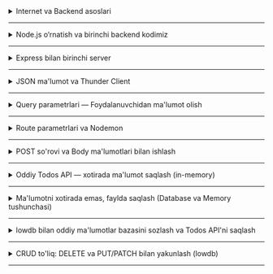 <details>
    <summary>Internet va Backend asoslari</summary>
## 🗓️ 1-hafta — 1-dars

### 🏷️ Mavzu: **Internet va Backend asoslari**

---

### Internet qanday ishlaydi?

Internet — bu butun dunyodagi kompyuterlar bir-biri bilan bog‘lanib, ma’lumot almashadigan ulkan tarmoqdir. Siz brauzerga biror sayt manzilini kiritganda (masalan, `www.youtube.com`), sizning kompyuteringiz boshqa bir kompyuterga — **serverga** murojaat qiladi. Server degani — ma’lumot saqlanadigan va uni boshqalarga jo‘natadigan kuchli kompyuter.

Masalan:

* Siz YouTube’ga kirdingiz → brauzer YouTube serveriga “menga sahifani yubor” deb so‘rov jo‘natadi.
* Server sahifa kodi, rasm va videolarni yuboradi.
* Sizning brauzeringiz shu ma’lumotni chiroyli qilib ekranda ko‘rsatadi.

---

### Frontend va Backend

**Frontend** — foydalanuvchi ko‘radigan qism. HTML, CSS, JavaScript yordamida ishlanadi.
**Backend** — foydalanuvchi ko‘rmaydigan qism. U ma’lumotni saqlaydi, hisob-kitob qiladi va frontendga yuboradi.

Misol:

* Onlayn do‘konda mahsulotlarni ko‘rasiz (frontend).
* Ammo u mahsulotlar qayerdan keladi? Serverdagi ma’lumotlar bazasidan (backend).
* Siz buyurtma berasiz → server uni yozib qo‘yadi → keyin do‘kon xodimlari ko‘radi.

---

### So‘rov (Request) va Javob (Response)

Har safar siz biror saytga kirganingizda brauzer **so‘rov** yuboradi, server esa **javob** qaytaradi.

* **So‘rov (Request):** Brauzerning “Menga shu narsani ber” degan xabari.
* **Javob (Response):** Serverning “Mana senga so‘raganing” deb yuborgan ma’lumoti.

Masalan: siz brauzerga `https://catfact.ninja/fact` yozasiz. Server quyidagicha javob yuboradi:

```json
{
  "fact": "Mushuklar kuniga 12-16 soat uxlashadi.",
  "length": 41
}
```

Bu javob **JSON** formatida.

---

### HTTP tushunchasi

HTTP — bu brauzer va server o‘rtasida ma’lumot almashish uchun ishlatiladigan asosiy qoidalar to‘plami.

HTTP’da bir nechta turdagi so‘rovlar bor:

* **GET** — ma’lumot olish. (masalan, mahsulot ro‘yxati so‘rash)
* **POST** — yangi ma’lumot yuborish. (masalan, yangi buyurtma yuborish)
* **PUT/PATCH** — ma’lumotni yangilash. (masalan, profilingizdagi telefon raqamini o‘zgartirish)
* **DELETE** — ma’lumotni o‘chirish. (masalan, eski postni o‘chirish)

---

### JSON nima va nega kerak?

JSON — bu ma’lumotlarni internet orqali tartibli yuborish usuli. Deyarli barcha backend va frontend dasturlar bir-biri bilan JSON orqali gaplashadi.

**Oddiy misol:**

```json
{
  "ism": "Dilshod",
  "yosh": 14,
  "hobby": "futbol"
}
```

* `{}` obyekt — ichida ma’lumot bor.
* `"ism": "Dilshod"` — “ism” degan kalit va uning qiymati “Dilshod”.
* `:` belgisi kalit va qiymatni ajratadi.
* `,` belgisi bir nechta ma’lumotlarni ajratib turadi.

**Ro‘yxat (array) misoli:**

```json
[
  { "ism": "Ali", "yosh": 13 },
  { "ism": "Vali", "yosh": 12 }
]
```

`[]` — bu ro‘yxat. Ichida obyektlar bor.

---

### JSON real hayotdan misollar

1. O‘yinlardagi foydalanuvchi ma’lumoti:

```json
{
  "nickname": "ProGamer",
  "level": 5,
  "score": 3200
}
```

2. Onlayn do‘kondagi mahsulot:

```json
{
  "nomi": "Telefon",
  "brend": "Samsung",
  "narx": 2500000,
  "omborda": true
}
```

3. Maktabdagi o‘quvchilar ro‘yxati:

```json
[
  { "ism": "Aziza", "sinfi": "7A" },
  { "ism": "Sardor", "sinfi": "7A" },
  { "ism": "Lola", "sinfi": "7B" }
]
```

---

### Developer Tools yordamida ko‘rish

Har bir brauzerda **Developer Tools** (F12) degan qulaylik bor.

1. Istalgan saytga kiring.
2. F12 tugmasini bosing yoki o‘ng tugma → “Inspect”.
3. “Network” bo‘limiga kiring.
4. Sahifani yangilang (Reload).
5. Ko‘p fayllar chiqadi: HTML, CSS, JS, rasmlar, JSON ma’lumotlar.

Masalan, YouTube’da video sahifasini ochsangiz ko‘plab `GET` so‘rovlari va `200` javob kodlarini ko‘rasiz.

* **200** — hammasi joyida.
* **404** — topilmadi.
* **500** — serverda xato bor.

---

### Oddiy mashq

1. Kompyuteringizda yangi `men.json` fayli yarating.
2. Quyidagicha yozing:

```json
{
  "ism": "Sizning ismingiz",
  "yosh": 13,
  "qiziqishlar": ["Kompyuter o‘yinlari", "Futbol", "Rasm chizish"]
}
```

3. Faylni VS Code yoki brauzerda ochib ko‘ring. JSON ma’lumot qanday yozilganiga e’tibor bering.

4. Brauzerga mana bu manzilni yozing:
   `https://jsonplaceholder.typicode.com/users`
   — ko‘p ma’lumotlar chiqadi, bu haqiqiy backenddan kelgan JSON.

---

### Asosiy tushunchalar

* **Backend** — yashirin qism, ma’lumotni boshqaradi.
* **Frontend** — foydalanuvchi ko‘radigan qism.
* **Server** — backend ishlaydigan kompyuter.
* **HTTP** — brauzer va serverning aloqa tili.
* **JSON** — ma’lumotni internet orqali yuborish va olish uchun eng ko‘p ishlatiladigan format.

---

</details>

<hr>

<details>
    <summary>Node.js o‘rnatish va birinchi backend kodimiz</summary>
## 🗓️ 1-hafta — 2-dars

### 🏷️ Mavzu: **Node.js o‘rnatish va birinchi backend kodimiz**

---

### Node.js nima?

Node.js — bu **JavaScript dasturini brauzerdan tashqarida ham ishlatish imkonini beradigan platforma**.
Biz odatda JavaScript’ni faqat saytning ko‘rinadigan qismida ishlatamiz (frontend). Ammo Node.js tufayli server tarafda ham JS yozish mumkin.
Ya’ni, **bir xil til — ikkala tomonda** (frontend va backend). Shu sababli o‘rganish oson.

**Oddiy taqqoslash:**

|              | Frontend               | Backend                                      |
| ------------ | ---------------------- | -------------------------------------------- |
| Til          | JavaScript (brauzerda) | JavaScript (Node.js bilan)                   |
| Ko‘rinadimi? | Ha                     | Yo‘q                                         |
| Vazifasi     | Dizayn, interaktivlik  | Ma’lumotni saqlash, hisoblash, qayta ishlash |

---

### Node.js o‘rnatish

1. [https://nodejs.org](https://nodejs.org) saytidan **LTS (Recommended)** versiyasini yuklab oling.
2. O‘rnatish vaqtida barcha sozlamalarni standart qoldiring (Next, Next, Install).
3. O‘rnatish tugagach, **Terminal** yoki **CMD** ochib, quyidagilarni yozing:

```bash
node -v
```

Node versiyasini ko‘rsatadi (masalan `v20.11.0`).

```bash
npm -v
```

npm versiyasini ko‘rsatadi (masalan `10.2.4`).

✅ Bu Node.js va npm (Node Package Manager — Node uchun paketlar o‘rnatadigan dastur) ishlayotganini bildiradi.

---

### Node.js bilan birinchi dastur

1. Kompyuteringizda yangi papka yarating: `backend-lessons`
2. VS Code orqali shu papkani oching.
3. Yangi fayl yarating: `app.js`
4. Quyidagi kodni yozing:

```javascript
console.log("Salom, Node.js!");
```

5. Terminalda shu faylni ishga tushiring:

```bash
node app.js
```

Ekranda `Salom, Node.js!` yozuvi chiqadi.

➡️ Bu — bizning birinchi server tomondagi JavaScript ishga tushganini bildiradi.

---

### Node.js bilan oddiy hisoblash

```javascript
const a = 5;
const b = 7;
console.log("Yig‘indi:", a + b);
console.log("Ko‘paytma:", a * b);
```

`node app.js` bilan ishga tushiring. Natija terminalda chiqadi.
Bu bilan biz Node’ning oddiy JavaScript kodini qanday ishlatayotganini ko‘ramiz.

---

### Oddiy mini loyiha: shaxsiy ma’lumot

`info.js` degan fayl yarating va quyidagicha yozing:

```javascript
const ism = "Dilshod";
const yosh = 14;
const qiziqishlar = ["Futbol", "Kitob o‘qish", "Dasturlash"];

console.log("Mening ismim:", ism);
console.log("Yoshim:", yosh);
console.log("Qiziqishlarim:", qiziqishlar.join(", "));
```

Terminalda ishga tushiring:

```bash
node info.js
```

Natija:

```
Mening ismim: Dilshod
Yoshim: 14
Qiziqishlarim: Futbol, Kitob o‘qish, Dasturlash
```

---

### npm va `package.json`

npm — Node.js uchun kerakli dasturlarni (kutubxonalarni) o'rnatish imkonini beradi.
Masalan, loglarni chiroyli rangda chiqarish uchun `chalk` paketini o'rnatamiz.

1. Terminalda papka ichida quyidagini yozing:

```bash
npm init -y
```

Bu `package.json` degan fayl yaratadi — u loyiha haqida ma'lumot saqlaydi.

**Muhim:** ES Module syntaxidan foydalanish uchun `package.json` da quyidagi sozlash kerak:

```json
{
  "name": "backend-lessons",
  "version": "1.0.0",
  "type": "module",
  "description": "Backend asoslari kursi",
  "main": "server.js",
  "scripts": {
    "start": "node server.js",
    "dev": "nodemon server.js",
    "test": "echo \"Error: no test specified\" && exit 1"
  },
  "keywords": ["backend", "node", "express"],
  "author": "Sizning ismingiz",
  "license": "MIT"
}
```

Asosiy moslashuvlar:
* `"type": "module"` — ES Module syntaxini ishlatish uchun majburiy
* `scripts` — tez-tez ishlatiladigan buyruqlar (`npm start`, `npm run dev`)

2. `chalk` kutubxonasini o‘rnatamiz:

```bash
npm install chalk
```

3. `app.js` faylida quyidagilarni yozamiz:

```javascript
import chalk from 'chalk';

console.log(chalk.blue('Salom, Node.js!'));
console.log(chalk.green('Backend boshlayapmiz 🚀'));
```

4. Ishga tushiring:

```bash
node app.js
```

Endi yozuvlar rangli chiqadi.

---

### Foydali buyruqlar

* `node fayl_nomi.js` — faylni ishga tushirish.
* `npm init -y` — yangi Node loyihasini yaratish.
* `npm install kutubxona_nomi` — qo‘shimcha kutubxonalar o‘rnatish.

---

### Xulosa

* Node.js — backend yozish uchun juda qulay, chunki JavaScript tilidan foydalanamiz.
* Node.js o‘rnatib, terminal orqali dasturlarni ishga tushirishni o‘rgandik.
* npm yordamida boshqa kutubxonalarni qo‘shish mumkin.

</details>

<hr>

<details>
    <summary>Express bilan birinchi server</summary>

## 🗓️ 1-hafta — 3-dars

### 🏷️ Mavzu: **Express bilan birinchi server**

---

### 🎯 Bu darsda nima o'rganamiz?

* Express nima va nega kerak
* Birinchi serverni qanday yaratish
* Oddiy yo'llar (routes) yaratish
* Brauzerda natijalarni ko'rish

---

### Express nima va nega kerak?

Node.js bilan ham server yozish mumkin, lekin har safar ko'p kod yozish kerak bo'ladi va chalkash bo'lib ketadi.
**Express** — bu Node.js uchun yozilgan maxsus kutubxona (tayyor kodlar to'plami).
Biz undan foydalansak:

* Serverni juda tez ishga tushira olamiz.
* Turli manzillar (yo'llar) yaratib, turli ma'lumot yubora olamiz.
* Katta kodlar o'rniga bir necha qator bilan ishni boshlaymiz.

**Oddiy hayotiy misol:**
Express — bu "tayyor oshxona". O'zingiz ham oshxona qurishingiz mumkin, lekin Express borida hammasi tayyor: gaz plitasi, idish-tovoq, pichoq. Siz faqat taom tayyorlaysiz.

---

### Express o'rnatish

1. Papka ochamiz: `backend-lessons`
2. Terminalda shu papkaga kiring.
3. Node loyihasini boshlang:

```bash
npm init -y
```

4. Expressni o'rnating:

```bash
npm install express
```

✅ Endi Express loyihangizga qo'shildi.

---

### Birinchi Express server

`server.js` faylini yarating va yozing:

```javascript
import express from 'express';    // Express kutubxonasini chaqiryapmiz

const app = express();            // Server dasturini yaratdik
const PORT = 3000;                // Server ishlaydigan port

// Asosiy manzil — bu / (ildiz)
app.get('/', function(req, res) {
  res.send('Salom! Bu mening birinchi backend serverim 🚀');
});

// Serverni ishga tushiramiz
app.listen(PORT, function() {
  console.log(`Server ishga tushdi: http://localhost:${PORT}`);
});
```

Keyin terminalda ishga tushiring:

```bash
node server.js
```

Brauzerga `http://localhost:3000` kirib ko'ring.
Sizning yozgan matningiz ekranga chiqadi.

✅ **Tabriklaymiz!** Siz birinchi backend serveringizni ishga tushirdingiz!

---

### Kod qanday ishlaydi?

Keling, har bir qatorni tushunib olaylik:

1. `import express from 'express'` — Express kutubxonasini chaqiramiz
2. `const app = express()` — Serverimizni yaratamiz
3. `const PORT = 3000` — Server qaysi "eshik"da tinglashini belgilaymiz
4. `app.get('/', ...)` — Asosiy manzilga kelgan so'rovga javob beramiz
5. `res.send(...)` — Foydalanuvchiga matn yuboramiz
6. `app.listen(...)` — Serverni ishga tushiramiz

---

### **GET** tushunchasi

Biz `app.get()` ishlatdik. **GET** — bu **so'rov turi**.

* Internetda foydalanuvchi serverdan ma'lumot olish uchun **GET** so'rovi yuboradi.
* Brauzerda har safar manzil kiritganingizda aslida GET yuboriladi.

Misol:

* Siz `https://google.com` deb yozasiz → brauzer Google serveriga **GET** so'rovi yuboradi → server sahifa qaytaradi.

Express'da `app.get('/yo'l', ...)` — "kimdir shu yo'lga GET so'rovi yuborsa, nima javob beramiz?" degani.

---

### Turli yo'llar (Routes) yaratish

"Route" — bu serverdagi manzil yoki sahifa. Xuddi uyingizda turli xonalar bor kabi, serveringizda ham turli yo'llar bo'ladi.

Keling, yana 2 ta yo'l qo'shamiz:

```javascript
import express from 'express';
const app = express();
const PORT = 3000;

// 1-yo'l: Asosiy sahifa
app.get('/', function(req, res) {
  res.send('Salom! Bu asosiy sahifa 🏠');
});

// 2-yo'l: Haqida sahifa
app.get('/about', function(req, res) {
  res.send('Bu — sayt haqida ma'lumot 📖');
});

// 3-yo'l: Kontakt sahifa
app.get('/contact', function(req, res) {
  res.send('Biz bilan bog\'lanish: contact@example.com 📧');
});

app.listen(PORT, function() {
  console.log(`Server ishga tushdi: http://localhost:${PORT}`);
});
```

Endi brauzerda sinab ko'ring:
* `http://localhost:3000/` → "Salom! Bu asosiy sahifa 🏠"
* `http://localhost:3000/about` → "Bu — sayt haqida ma'lumot 📖"
* `http://localhost:3000/contact` → "Biz bilan bog'lanish: ..."

---

### 🎮 Amaliy mashqlar

**1-mashq:** `/hello` degan yo'l yarating

```javascript
app.get('/hello', function(req, res) {
  res.send('Salom, dunyo! 🌍');
});
```

**2-mashq:** `/time` degan yo'l yarating, u hozirgi vaqtni ko'rsatsin

```javascript
app.get('/time', function(req, res) {
  const hozir = new Date();
  res.send(`Hozirgi vaqt: ${hozir.toLocaleTimeString()}`);
});
```

**3-mashq:** `/hobby` degan yo'l yarating, o'zingizning sevimli mashg'ulotingizni yozing

```javascript
app.get('/hobby', function(req, res) {
  res.send('Mening sevimli mashg\'ulotim: dasturlash 💻');
});
```

---

### Kodni yangilash va sinash

Hozir server kodini o'zgartirganda, uni qayta ishga tushirish kerak:

1. Terminalda **CTRL + C** ni bosing (serverni to'xtatish)
2. Yana `node server.js` yozing (qayta ishga tushirish)
3. Brauzerda sahifani yangilang (Refresh/F5)

> Keyingi darsda biz buni avtomatik qilishni o'rganamiz!

---

### 🌟 Ajoyib loyiha: O'zingiz haqingizda mini-sayt

Keling, barcha bilimlaringizni birlashtirgan holda kichik loyiha yarataylik:

```javascript
import express from 'express';
const app = express();
const PORT = 3000;

app.get('/', function(req, res) {
  res.send('<h1>Mening Mini Saytim 🌟</h1><p>Bosh sahifaga xush kelibsiz!</p>');
});

app.get('/about', function(req, res) {
  res.send('<h1>Men haqimda 👤</h1><p>Ismim: [sizning ismingiz]</p><p>Yoshim: 14</p>');
});

app.get('/hobbies', function(req, res) {
  res.send('<h1>Qiziqishlarim 🎯</h1><ul><li>Dasturlash</li><li>Futbol</li><li>Kitob o\'qish</li></ul>');
});

app.get('/contact', function(req, res) {
  res.send('<h1>Bog\'lanish 📞</h1><p>Email: sizning@email.com</p>');
});

app.listen(PORT, function() {
  console.log(`🚀 Mini saytingiz tayyor: http://localhost:${PORT}`);
});
```

**Topshiriq:** Yuqoridagi kodga o'zingiz haqingizdagi ma'lumotlarni qo'ying va ishga tushiring!

---

### Asosiy tushunchalar

* **Express** — serverni tez va oson yaratishga yordam beradi.
* **GET** — ma'lumot so'rash uchun ishlatiladi.
* **Route (yo'l)** — serverdagi manzillar (masalan `/`, `/about`, `/contact`).
* **res.send()** — foydalanuvchiga matn yoki HTML yuboradi.
* **PORT** — server qaysi "eshik"da ishlashi kerak (odatda 3000).

---

### 🏆 Nima o'rgandik?

✅ Express'ni o'rnatdik va ishlatdik
✅ Birinchi serverimizni yaratdik
✅ Bir nechta yo'llar (routes) yaratdik
✅ Brauzerda natijalarni ko'rdik
✅ Kichik loyiha yasadik

**Keyingi darsda:** Serverdan JSON ma'lumot yuborish va Thunder Client bilan ishlashni o'rganamiz! 🎯

---

</details>

<hr>

<details>
    <summary>JSON ma'lumot va Thunder Client</summary>

## 🗓️ 2-hafta — 1-dars

### 🏷️ Mavzu: **JSON ma'lumot va Thunder Client**

---

### 🎯 Bu darsda nima o'rganamiz?

* JSON nima va nega kerak
* `res.json()` va `res.send()` farqi
* Thunder Client'ni qanday ishlatish
* API test qilish

---

### JSON nima? (Qisqa takrorlash)

Birinchi darsda biz JSON haqida bilib olgan edik. Keling, yana bir bor eslaymiz:

**JSON** — bu ma'lumotlarni internet orqali yuborishning eng qulay usuli.

```json
{
  "ism": "Ali",
  "yosh": 14,
  "hobby": "futbol"
}
```

Bu — bitta **obyekt**. Ichida 3 ta ma'lumot bor: ism, yosh va hobby.

---

### res.send() vs res.json()

Oldingi darsda biz `res.send()` ishlatgan edik. Endi yangi narsa o'rganamiz: `res.json()`

**Farq qanday?**

```javascript
// res.send() — oddiy matn yuboradi
app.get('/hello', function(req, res) {
  res.send('Salom, dunyo!');
});

// res.json() — JSON formatda ma'lumot yuboradi
app.get('/user', function(req, res) {
  res.json({
    ism: 'Ali',
    yosh: 14,
    hobby: 'futbol'
  });
});
```

**Qachon qaysi birini ishlatamiz?**
* `res.send()` → oddiy matn yoki HTML uchun
* `res.json()` → ma'lumotlar (obyekt, array) uchun ✅

---

### Birinchi JSON API'miz

Keling, kitoblar ro'yxatini qaytaradigan API yarataylik:

```javascript
import express from 'express';
const app = express();
const PORT = 3000;

// Bitta kitob haqida ma'lumot
app.get('/kitob', function(req, res) {
  res.json({
    nomi: 'Alpomish',
    muallif: 'Xalq og\'zaki ijodi',
    sahifalar: 120,
    til: 'O\'zbek'
  });
});

// Bir nechta kitoblar ro'yxati
app.get('/kitoblar', function(req, res) {
  res.json([
    { nomi: 'Alpomish', muallif: 'Xalq og\'zaki ijodi' },
    { nomi: 'Ufq', muallif: 'Odil Yoqubov' },
    { nomi: 'Kecha va Kunduz', muallif: 'Cho\'lpon' }
  ]);
});

app.listen(PORT, function() {
  console.log(`Server: http://localhost:${PORT}`);
});
```

Brauzerda sinab ko'ring:
* `http://localhost:3000/kitob` → bitta kitob ma'lumoti
* `http://localhost:3000/kitoblar` → kitoblar ro'yxati

---

### Thunder Client nima?

Brauzer faqat **GET** so'rovlarini yuborishi mumkin. Lekin biz keyinroq **POST**, **DELETE** va boshqa so'rovlarni ham yuborishimiz kerak bo'ladi.

**Thunder Client** — bu VS Code ichidagi maxsus vosita. U bizga:
* Har xil turdagi so'rovlar yuborish imkonini beradi
* JSON ma'lumot yuborish va olish oson
* Natijalarni chiroyli ko'rish mumkin

**Oddiy misol:**
Thunder Client — bu pochta bo'limi. Siz server uchun xat (so'rov) yozasiz va serverdan javob olasiz.

---

### Thunder Client o'rnatish

1. VS Code'ni oching
2. Chap tomonda **Extensions** (pazl belgisi) ni bosing
3. Qidiruv qismiga **Thunder Client** yozing
4. **Install** tugmasini bosing
5. Chap tomonda yangi chaqmoqcha 雷 belgisi paydo bo'ladi

✅ Tayyor! Endi ishlatishimiz mumkin.

---

### Thunder Client bilan birinchi test

**1-qadam:** Server ishga tushirilganiga ishonch hosil qiling

```bash
node server.js
```

**2-qadam:** Thunder Client'ni oching
* Chap tomonda **Thunder Client** belgisini bosing
* **New Request** tugmasini bosing

**3-qadam:** So'rov yuboring
* **Method:** GET (default bo'ladi)
* **URL:** `http://localhost:3000/kitoblar`
* **Send** tugmasini bosing

✅ Natija: Kitoblar ro'yxati JSON formatda chiqadi!

---

### 🎮 Amaliy mashqlar

**Mashq 1:** O'yinlar API'si yarating

```javascript
app.get('/oyinlar', function(req, res) {
  res.json([
    { nomi: 'Minecraft', janr: 'Sandbox', yil: 2011 },
    { nomi: 'FIFA 24', janr: 'Sport', yil: 2023 },
    { nomi: 'GTA 5', janr: 'Action', yil: 2013 }
  ]);
});
```

Thunder Client orqali test qiling!

**Mashq 2:** Meva-cheva API'si

```javascript
app.get('/mevalar', function(req, res) {
  res.json([
    { nomi: 'Olma', rang: 'qizil', narx: 5000 },
    { nomi: 'Banan', rang: 'sariq', narx: 8000 },
    { nomi: 'Uzum', rang: 'yashil', narx: 15000 }
  ]);
});
```

**Mashq 3:** O'zingiz haqingizda API

```javascript
app.get('/men', function(req, res) {
  res.json({
    ism: 'Sizning ismingiz',
    yosh: 14,
    maktab: '12-maktab',
    sevimli_fan: 'Informatika',
    qiziqishlar: ['Dasturlash', 'Futbol', 'Rasm chizish']
  });
});
```

---

### Foydali maslahat 💡

**Brauzerdagi natijani chiroyliroq ko'rish:**

Brauzerga maxsus extension o'rnatish mumkin:
* Chrome: **JSON Formatter**
* Firefox: **JSON Lite**

Yoki shunchaki Thunder Client ishlatishingiz mumkin — u avtomatik chiroyli ko'rsatadi!

---

### Asosiy tushunchalar

* **JSON** — ma'lumotlarni internet orqali yuborishning standart usuli
* **res.json()** — JSON formatda javob yuboradi
* **res.send()** — oddiy matn yuboradi
* **Thunder Client** — VS Code ichidagi API test qilish vositasi
* **Array** — bir nechta obyektlar ro'yxati `[{}, {}]`
* **Obyekt** — ma'lumotlar to'plami `{ kalit: qiymat }`

---

### 🏆 Nima o'rgandik?

✅ JSON formatda ma'lumot yuborishni
✅ res.json() va res.send() farqini
✅ Thunder Client'ni o'rnatishni va ishlatishni
✅ API'larni test qilishni
✅ Array va obyekt bilan ishlashni

**Keyingi darsda:** Query parametrlari bilan ishlashni o'rganamiz — foydalanuvchi serverga ma'lumot yuborishi! 🎯

---

</details>

<hr>

<details>
    <summary>Query parametrlari — Foydalanuvchidan ma'lumot olish</summary>

## 🗓️ 2-hafta — 2-dars

### 🏷️ Mavzu: **Query parametrlari — Foydalanuvchidan ma'lumot olish**

---

### 🎯 Bu darsda nima o'rganamiz?

* Query parametrlari nima
* URL orqali ma'lumot qanday yuboriladi
* `req.query` bilan ishlash
* Dinamik javoblar yaratish

---

### Query nima?

**Query** — bu URL oxiriga qo'shiladigan qo'shimcha ma'lumot.

Misol:
```
http://localhost:3000/salom?ism=Ali
```

Bu yerda:
* `?` — query qismi boshlanadi
* `ism` — kalit (key)
* `Ali` — qiymat (value)

**Real hayotdan misol:**
YouTube'da video qidirganingizda:
```
https://www.youtube.com/results?search_query=javascript
```

`search_query=javascript` — bu query parametri!

---

### Birinchi query parametrimiz

Keling, salomlashadigan API yarataylik:

```javascript
import express from 'express';
const app = express();
const PORT = 3000;

app.get('/salom', function(req, res) {
  const ism = req.query.ism;  // URL dan "ism" ni olamiz
  res.send(`Salom, ${ism}!`);
});

app.listen(PORT, function() {
  console.log(`Server: http://localhost:${PORT}`);
});
```

**Sinab ko'ramiz:**
* `http://localhost:3000/salom?ism=Ali` → "Salom, Ali!"
* `http://localhost:3000/salom?ism=Aziza` → "Salom, Aziza!"
* `http://localhost:3000/salom?ism=Sardor` → "Salom, Sardor!"

🎉 Ajoyib! Endi serverimiz foydalanuvchi yuborgan ma'lumotga javob beradi!

---

### Xavfsizlik: Default qiymat berish

Agar foydalanuvchi ism yubormasa nima bo'ladi?

```
http://localhost:3000/salom
```

Javob: "Salom, undefined!" — bu yaxshi emas! 😕

**Yechim:** Default (zaxira) qiymat beramiz:

```javascript
app.get('/salom', function(req, res) {
  const ism = req.query.ism || 'mehmon';  // ism bo'lmasa "mehmon" deb oladi
  res.send(`Salom, ${ism}!`);
});
```

Endi:
* `http://localhost:3000/salom?ism=Ali` → "Salom, Ali!"
* `http://localhost:3000/salom` → "Salom, mehmon!"

✅ Yaxshi! Endi xatolik chiqmaydi.

---

### Bir nechta query parametrlari

Bir vaqtning o'zida bir nechta ma'lumot yuborish mumkin:

```javascript
app.get('/info', function(req, res) {
  const ism = req.query.ism || 'Noma\'lum';
  const yosh = req.query.yosh || 'Noma\'lum';
  const shahar = req.query.shahar || 'Noma\'lum';
  
  res.json({
    ism: ism,
    yosh: yosh,
    shahar: shahar,
    xabar: `${ism} ${yosh} yoshda, ${shahar}dan`
  });
});
```

**Sinab ko'ring:**
```
http://localhost:3000/info?ism=Ali&yosh=14&shahar=Toshkent
```

Natija:
```json
{
  "ism": "Ali",
  "yosh": "14",
  "shahar": "Toshkent",
  "xabar": "Ali 14 yoshda, Toshkentdan"
}
```

**E'tibor bering:** Bir nechta parametrni `&` belgisi bilan ajratamiz:
* 1-parametr: `?ism=Ali`
* 2-parametr: `&yosh=14`
* 3-parametr: `&shahar=Toshkent`

---

### Qidiruv API'si yaratamiz

Real loyihalarning ko'pida qidiruv bor. Keling, oddiy qidiruv API'si yarataylik:

```javascript
// Kitoblar ro'yxati (xotir ichida)
const kitoblar = [
  { id: 1, nomi: 'Alpomish', muallif: 'Xalq og\'zaki ijodi' },
  { id: 2, nomi: 'Ufq', muallif: 'Odil Yoqubov' },
  { id: 3, nomi: 'Kecha va Kunduz', muallif: 'Cho\'lpon' },
  { id: 4, nomi: 'O\'tkan kunlar', muallif: 'Abdulla Qodiriy' }
];

app.get('/qidiruv', function(req, res) {
  const qidiruv = req.query.q || '';  // ?q=Ufq
  
  if (qidiruv === '') {
    return res.json({ xabar: 'Qidiruv so\'zi kiriting', misol: '/qidiruv?q=Ufq' });
  }
  
  // Qidirish (oddiy usul - to'liq mos kelishi kerak)
  const natija = kitoblar.filter(function(kitob) {
    return kitob.nomi.toLowerCase().includes(qidiruv.toLowerCase());
  });
  
  res.json({
    qidiruv_sozi: qidiruv,
    topildi: natija.length,
    kitoblar: natija
  });
});
```

**Sinab ko'ring:**
* `http://localhost:3000/qidiruv?q=Ufq`
* `http://localhost:3000/qidiruv?q=kun`
* `http://localhost:3000/qidiruv?q=Alpomish`

---

### 🎮 Amaliy mashqlar

**Mashq 1:** Kalkulyator API

```javascript
app.get('/hisob', function(req, res) {
  const a = Number(req.query.a) || 0;
  const b = Number(req.query.b) || 0;
  
  res.json({
    a: a,
    b: b,
    yigindi: a + b,
    ayirma: a - b,
    kopaytma: a * b,
    bolish: a / b
  });
});
```

Test: `http://localhost:3000/hisob?a=10&b=5`

**Mashq 2:** Tug'ilgan yildan yoshni hisoblash

```javascript
app.get('/yosh', function(req, res) {
  const tugilgan_yil = Number(req.query.yil);
  const hozirgi_yil = new Date().getFullYear();
  const yosh = hozirgi_yil - tugilgan_yil;
  
  res.json({
    tugilgan_yil: tugilgan_yil,
    hozirgi_yil: hozirgi_yil,
    yosh: yosh,
    xabar: `Siz ${yosh} yoshdasiz`
  });
});
```

Test: `http://localhost:3000/yosh?yil=2010`

**Mashq 3:** Salomlashish tili

```javascript
app.get('/hi', function(req, res) {
  const til = req.query.til || 'uz';
  const ism = req.query.ism || 'Do\'stim';
  
  const salomlar = {
    uz: 'Salom',
    en: 'Hello',
    ru: 'Привет',
    tr: 'Merhaba'
  };
  
  const salom = salomlar[til] || 'Salom';
  
  res.send(`${salom}, ${ism}!`);
});
```

Test:
* `http://localhost:3000/hi?ism=Ali&til=en`
* `http://localhost:3000/hi?ism=Aziza&til=tr`

---

### Thunder Client bilan test qilish

1. Thunder Client'ni oching
2. **New Request** → GET
3. URL yozing: `http://localhost:3000/salom?ism=Ali`
4. Send bosing
5. Query parametrlarini o'zgartiring va yana sinang

**Maslahat:** Thunder Client'da "Query" bo'limi bor — u yerda parametrlarni qulay yozish mumkin!

---

### Asosiy tushunchalar

* **Query** — URL oxiridagi qo'shimcha ma'lumot (`?kalit=qiymat`)
* **req.query** — query parametrlarini olish uchun ishlatiladi
* **Default qiymat** — `|| 'zaxira'` bilan xatoliklardan himoyalanamiz
* **Bir nechta parametr** — `&` belgisi bilan ajratiladi
* **Dinamik javob** — foydalanuvchi yuborgan ma'lumotga qarab javob o'zgaradi

---

### 🏆 Nima o'rgandik?

✅ Query parametrlari nima ekanligini
✅ req.query orqali ma'lumot olishni
✅ Default qiymatlar berishni
✅ Bir nechta parametr bilan ishlashni
✅ Qidiruv API'si yaratishni
✅ Dinamik javoblar qaytarishni

**Keyingi darsda:** Route parametrlari (:id) va Nodemon'ni o'rganamiz! 🚀

---

</details>

<hr>

<details>
    <summary>Route parametrlari va Nodemon</summary>

## 🗓️ 2-hafta — 3-dars

### 🏷️ Mavzu: **Route parametrlari va Nodemon**

---

### 🎯 Bu darsda nima o'rganamiz?

* Route parametrlari (params) nima
* Query va Params farqi
* `:id` bilan ishlash
* Nodemon o'rnatish va ishlatish

---

### Route parametrlari (Params) nima?

**Params** — bu URL'ning o'zida joylashgan ma'lumot.

**Query:**
```
http://localhost:3000/user?id=5
```

**Params:**
```
http://localhost:3000/user/5
```

Ikkalasi ham `5` raqamini yuboradi, lekin **params** yanada chiroyli va tushunarli! ✨

---

### Birinchi params API'miz

```javascript
import express from 'express';
const app = express();
const PORT = 3000;

app.get('/user/:id', function(req, res) {
  const id = req.params.id;  // URL dan ID ni olamiz
  res.send(`Siz ${id}-raqamli foydalanuvchini so'radingiz`);
});

app.listen(PORT, function() {
  console.log(`Server: http://localhost:${PORT}`);
});
```

**Sinab ko'ring:**
* `http://localhost:3000/user/1` → "Siz 1-raqamli foydalanuvchini so'radingiz"
* `http://localhost:3000/user/42` → "Siz 42-raqamli foydalanuvchini so'radingiz"
* `http://localhost:3000/user/999` → "Siz 999-raqamli foydalanuvchini so'radingiz"

**E'tibor bering:** `:id` — bu o'zgaruvchi. Siz uni `:raqam`, `:user_id` yoki boshqa nom bilan ham yozishingiz mumkin.

---

### Real ma'lumot bilan ishlash

Keling, kitoblar ro'yxatidan bitta kitobni ID bo'yicha oladigan API yarataylik:

```javascript
// Kitoblar ro'yxati
const kitoblar = [
  { id: 1, nomi: 'Alpomish', sahifa: 120, yil: 1980 },
  { id: 2, nomi: 'Ufq', sahifa: 200, yil: 1974 },
  { id: 3, nomi: 'Kecha va Kunduz', sahifa: 180, yil: 1936 },
  { id: 4, nomi: 'O\'tkan kunlar', sahifa: 350, yil: 1925 }
];

// Barcha kitoblar
app.get('/kitoblar', function(req, res) {
  res.json(kitoblar);
});

// Bitta kitob (ID bo'yicha)
app.get('/kitoblar/:id', function(req, res) {
  const id = Number(req.params.id);  // ID ni raqamga aylantiramiz
  
  const kitob = kitoblar.find(function(k) {
    return k.id === id;
  });
  
  if (kitob) {
    res.json(kitob);
  } else {
    res.status(404).json({ xato: 'Kitob topilmadi' });
  }
});
```

**Sinab ko'ring:**
* `http://localhost:3000/kitoblar` → Barcha kitoblar
* `http://localhost:3000/kitoblar/1` → Alpomish
* `http://localhost:3000/kitoblar/3` → Kecha va Kunduz
* `http://localhost:3000/kitoblar/999` → Xato: Kitob topilmadi

---

### Bir nechta params

Bir vaqtda bir nechta params ishlatish mumkin:

```javascript
app.get('/sinf/:sinf_raqami/oquvchi/:id', function(req, res) {
  const sinf = req.params.sinf_raqami;
  const id = req.params.id;
  
  res.json({
    sinf: sinf,
    oquvchi_id: id,
    xabar: `${sinf}-sinf, ${id}-raqamli o'quvchi`
  });
});
```

Test: `http://localhost:3000/sinf/7A/oquvchi/15`

---

### Query va Params farqi

| Taqqoslash | Query | Params |
|------------|-------|--------|
| Ko'rinishi | `/search?q=Alpomish` | `/kitoblar/5` |
| Majburiymi? | Yo'q (ixtiyoriy) | Ha (yo'l tarkibi) |
| Qachon ishlatiladi? | Qidiruv, filtr, opsiyalar | Aniq element, ID |
| Misol | YouTube qidiruv | Instagram profil |

**Oddiy qoida:**
* **Params** → aniq biror narsani olish (`/user/5`, `/post/42`)
* **Query** → qo'shimcha sozlamalar (`/search?q=...&limit=10`)

---

### Nodemon — Avtomatik restart

Hozir biz kodni har safar o'zgartirganda serverni to'xtatib, qayta ishga tushirishimiz kerak. Bu noqulay! 😓

**Nodemon** — serverni avtomatik qayta ishga tushiradigan dastur.

### Nodemon o'rnatish

```bash
npm install --save-dev nodemon
```

✅ `--save-dev` — bu dasturni faqat development (dastur yozish) paytida ishlatamiz

### package.json da sozlash

`package.json` faylini oching va `"scripts"` qismiga qo'shing:

```json
{
  "scripts": {
    "start": "nodemon server.js",
    "test": "echo \"Error: no test specified\" && exit 1"
  }
}
```

### Ishga tushirish

Endi odatdagi `node server.js` o'rniga:

```bash
npm start
```

✅ **Ajoyib!** Endi kodni saqlash bilan server avtomatik yangilanadi! 🎉

**Terminalda ko'rishingiz mumkin:**
```
[nodemon] 2.0.20
[nodemon] watching path(s): *.*
[nodemon] watching extensions: js
[nodemon] starting `node server.js`
Server: http://localhost:3000
```

Kodni o'zgartirib saqlaganda:
```
[nodemon] restarting due to changes...
[nodemon] starting `node server.js`
Server: http://localhost:3000
```

---

### 🎮 Amaliy mashqlar

**Mashq 1:** Matematika jadvallar

```javascript
app.get('/jadval/:son', function(req, res) {
  const son = Number(req.params.son);
  const jadval = [];
  
  for (let i = 1; i <= 10; i++) {
    jadval.push(`${son} x ${i} = ${son * i}`);
  }
  
  res.json({
    son: son,
    jadval: jadval
  });
});
```

Test: `http://localhost:3000/jadval/7`

**Mashq 2:** Sport komandalar

```javascript
const jamoalar = [
  { id: 1, nomi: 'Real Madrid', mamlakat: 'Ispaniya', yil: 1902 },
  { id: 2, nomi: 'Barcelona', mamlakat: 'Ispaniya', yil: 1899 },
  { id: 3, nomi: 'Manchester United', mamlakat: 'Angliya', yil: 1878 }
];

app.get('/jamoa/:id', function(req, res) {
  const id = Number(req.params.id);
  const jamoa = jamoalar.find(function(j) {
    return j.id === id;
  });
  
  if (jamoa) {
    res.json(jamoa);
  } else {
    res.json({ xato: 'Jamoa topilmadi' });
  }
});
```

**Mashq 3:** Query va Params birga

```javascript
app.get('/jamoa/:id/oyinchilar', function(req, res) {
  const id = req.params.id;
  const limit = req.query.limit || 10;  // ?limit=5
  
  res.json({
    jamoa_id: id,
    oyinchilar_soni: limit,
    xabar: `${id}-jamoa, ${limit} ta o'yinchi`
  });
});
```

Test: `http://localhost:3000/jamoa/5/oyinchilar?limit=20`

---

### Asosiy tushunchalar

* **Params** — URL'ning o'zi ichidagi o'zgaruvchi (`/user/:id`)
* **req.params** — params'larni olish
* **`:id`** — params nomi (o'zingiz ixtiyoriy nom berishingiz mumkin)
* **Nodemon** — kodni avtomatik qayta ishga tushiradi
* **npm start** — nodemon bilan serverni ishga tushirish
* **Params + Query** — ikkalasini birga ishlatish mumkin

---

### 🏆 Nima o'rgandik?

✅ Route parametrlari (params) bilan ishlashni
✅ Query va Params farqini
✅ ID bo'yicha element olishni
✅ Nodemon'ni o'rnatish va sozlashni
✅ Avtomatik restart'ni yoqishni
✅ Real ma'lumotlar bilan ishlashni

**Keyingi hafta:** POST so'rovlar va ma'lumot yuborishni o'rganamiz! 🚀

---

</details>

<hr>




<details>
    <summary>POST so'rovi va Body ma'lumotlari bilan ishlash</summary>

## 🗓️ 3-hafta — 1-dars

### 🏷️ Mavzu: **POST so'rovi va Body ma'lumotlari bilan ishlash**

---

### 🎯 Bu darsda nima o'rganamiz?

* POST so'rovi nima
* GET va POST farqi
* Body orqali ma'lumot yuborish
* express.json() middleware
* Thunder Client bilan POST test qilish

---

### POST nima?

Avvalgi darslarda biz **GET** so'rovlarini ishlatdik — foydalanuvchi serverdan ma'lumot so'raydi.
**POST** esa buning aksi: foydalanuvchi serverga yangi ma'lumot yuboradi.

* **GET** — ma'lumot olish uchun 📥
* **POST** — ma'lumot yuborish uchun 📤

**Real hayotdan misollar:**

* Telegramda xabar yuborish → POST
* Instagramda rasm yuklash → POST
* Onlayn do'konda yangi buyurtma qilish → POST
* YouTube'ga comment yozish → POST
* Gmail'da email yuborish → POST

---

### GET va POST farqi

|                    | GET                                     | POST                                             |
| ------------------ | --------------------------------------- | ------------------------------------------------ |
| Qayerda ko‘rinadi  | Ma’lumot URL’da ko‘rinadi (`?name=Ali`) | Ma’lumot yashirin (URL’da ko‘rinmaydi)           |
| Qachon ishlatiladi | O‘qish, qidirish, ko‘rish               | Yuborish, saqlash, ro‘yxatdan o‘tish             |
| Ma’lumot hajmi     | Kichik bo‘lishi kerak                   | Ko‘p va katta bo‘lishi mumkin (matn, rasm, fayl) |

---

### POST bilan JSON yuborish

Foydalanuvchi serverga ma'lumot yuborayotganida uni **body** ichiga joylaydi.

**Body nima?**
Body — bu so'rovning ichidagi ma'lumotlar bo'limi. Xuddi konvert ichidagi xat kabi!

**Oddiy misol:**
* GET so'rov — "Menga ma'lumot ber" degan bo'sh konvert 📭
* POST so'rov — "Mana ma'lumot, saqlang" degan to'liq konvert 📬

Bizning server POST ma'lumotni tushunishi uchun Express'da maxsus sozlash kerak:

```javascript
app.use(express.json());
```

Bu qator serverga kelayotgan JSON ma'lumotni o'qib olish imkonini beradi.

**Muhim:** Bu qatorni **app.post() dan oldin** yozish kerak!

---

### Amaliy misol: `/feedback` API

1. `server.js` faylida quyidagilarni yozamiz:

```javascript
import express from 'express';
const app = express();
const PORT = 3000;

// JSON body ma’lumotni o‘qish uchun sozlash
app.use(express.json());

app.post('/feedback', function(req, res) {
  const data = req.body; // foydalanuvchi yuborgan JSON ma'lumot
  console.log(data);     // Terminalga ko'ramiz

  res.json({
    status: 'success',
    message: `Xabaringiz qabul qilindi: "${data.message}"`
  });
});

app.listen(PORT, function() {
  console.log(`Server http://localhost:${PORT} da ishlayapti`);
});
```

✅ Bu yerda:

* `app.use(express.json())` — POST orqali kelgan JSON’ni avtomatik o‘qib beradi.
* `req.body` — foydalanuvchi yuborgan ma’lumotlar.

---

### Thunder Client bilan test qilish

1. Thunder Client oching → **New Request** bosing.
2. Method: **POST**
3. URL: `http://localhost:3000/feedback`
4. **Body** bo‘limiga o‘ting → JSON formatini tanlang.
5. Quyidagicha yozing:

```json
{
  "message": "Backend juda qiziq ekan!"
}
```

6. **Send** tugmasini bosing.

✅ Natija:

```json
{
  "status": "success",
  "message": "Xabaringiz qabul qilindi: \"Backend juda qiziq ekan!\""
}
```

Terminalda esa quyidagiga o‘xshash chiqadi:

```bash
{ message: 'Backend juda qiziq ekan!' }
```

---

### Xatolikdan himoyalanish

Agar foydalanuvchi bo‘sh ma’lumot yuborsa, biz unga xatolik qaytaramiz.

```javascript
app.post('/feedback', function(req, res) {
  const { message } = req.body;

  if (!message) {
    return res.status(400).json({
      status: 'error',
      message: 'Xabar yuborilmadi!'
    });
  }

  res.json({
    status: 'success',
    message: `Xabaringiz qabul qilindi: "${message}"`
  });
});
```

Thunder Client orqali test qiling:

* Agar body bo‘sh bo‘lsa: `{"status":"error","message":"Xabar yuborilmadi!"}`
* To‘g‘ri ma’lumot yuborilsa: “Xabaringiz qabul qilindi …”

---

### Qo‘shimcha mashqlar

1. `/register` route yarating:

```json
{
  "ism": "Ali",
  "email": "ali@gmail.com"
}
```

Server “Xush kelibsiz, Ali!” deb javob qaytarsin.

2. `/comment` route yarating:

```json
{
  "username": "Aziza",
  "comment": "Darslar juda qiziqarli!"
}
```

Server foydalanuvchi nomi va izohini qaytarsin.

---

### Asosiy tushunchalar

* **POST** — serverga yangi ma'lumot yuborish uchun ishlatiladi.
* **Body** — POST so'rovida keladigan ma'lumotlar bo'limi.
* **`express.json()`** — serverga JSON formatdagi ma'lumotni tushuntiradi.
* **`req.body`** — foydalanuvchi yuborgan JSON'ni olish uchun ishlatiladi.
* **Validation** — kelgan ma'lumotni tekshirish (bo'sh yoki noto'g'ri emasligini)

---

### 🏆 Nima o'rgandik?

✅ POST so'rovi nima ekanligini
✅ GET va POST farqini
✅ express.json() middleware'ini
✅ req.body orqali ma'lumot olishni
✅ Thunder Client bilan POST test qilishni
✅ Validation (tekshirish) qo'shishni
✅ Status kod 400 va 201 ishlatishni

**Keyingi darsda:** Bu bilimlar bilan haqiqiy Todos API yaratamiz! 🚀

---
</details>

<hr>


<details>
    <summary>Oddiy Todos API — xotirada ma'lumot saqlash (in-memory)</summary>

## 🗓️ 3-hafta — 2-dars

### 🏷️ Mavzu: **Oddiy Todos API — xotirada ma'lumot saqlash (in-memory)**

---

### 🎯 Bu darsda nima o'rganamiz?

* Array ichida ma'lumot saqlash
* GET va POST'ni birgalikda ishlatish
* HTML forma bilan ma'lumot yuborish
* Haqiqiy API yaratish
* ID avtomatik berish
* Status kodlar (200, 201, 400)

---

### Maqsad

Oldingi darsda biz foydalanuvchi yuborgan ma'lumotni POST orqali qabul qila oldik.
Bugun esa **haqiqiy kichkina API** yasaymiz. Bu API foydalanuvchi yuborgan vazifalarni (todo'larni) xotirada saqlaydi va GET orqali ularni ko'rsatadi.

> 🎯 Bu darsdan keyin siz shunday serverga ega bo'lasiz:
>
> * `POST /todos` — yangi vazifa qo'shish
> * `GET /todos` — barcha vazifalarni ko'rish
> * HTML forma bilan vazifa qo'shish
>
> Xuddi YouTube'da videolar ro'yxati va yangi video yuklash kabi!

---

### Xotira (Memory) nima?

Hozircha biz ma'lumotni fayl yoki bazaga yozmaymiz.
**In-memory** degani — ma'lumot server ishayotgan vaqtida kompyuter xotirasida saqlanadi.
Server o'chsa yoki qayta ishga tushsa, ma'lumot yo'qoladi.

Bu o'quv bosqichida oddiy va tushunarli.

---

### Boshlang'ich kod

`server.js` faylimizni yangilaymiz:

```javascript
import express from 'express';
const app = express();
const PORT = 3000;

// JSON body o'qish
app.use(express.json());

// TODO larni saqlash uchun bo'sh array
let todos = [];
let nextId = 1;  // Keyingi ID uchun o'zgaruvchi

// Barcha TODO larni ko'rsatish
app.get('/todos', function(req, res) {
  res.json(todos);
});

// Yangi TODO qo'shish
app.post('/todos', function(req, res) {
  const { title } = req.body;

  if (!title) {
    return res.status(400).json({
      status: 'error',
      message: 'Todo sarlavhasi kerak!'
    });
  }

  const newTodo = {
    id: nextId,
    title: title,
    completed: false
  };

  todos.push(newTodo);
  nextId = nextId + 1;  // Keyingi ID uchun oshiramiz

  res.status(201).json({
    status: 'success',
    todo: newTodo
  });
});

app.listen(PORT, function() {
  console.log(`Server ishga tushdi: http://localhost:${PORT}`);
});
```

---

### Kodni tushuntirish

* `let todos = []` — vazifalar ro'yxati saqlanadigan bo'sh array.
* `let nextId = 1` — har bir yangi vazifaga beradigan ID raqami.
* `app.get('/todos')` — barcha vazifalarni JSON qilib qaytaradi.
* `app.post('/todos')` — yangi vazifa qabul qiladi va ro'yxatga qo'shadi.
* `id: nextId` — har bir vazifaga tartib raqami beramiz.
* `nextId = nextId + 1` — keyingi vazifa uchun ID'ni 1 ga oshiramiz.
* `completed` — vazifa bajarilgan yoki yo'qligini bilish uchun.

---

### Thunder Client bilan sinash

#### 1. Yangi vazifa qo'shish

* Method: POST
* URL: `http://localhost:3000/todos`
* Body → JSON format:

```json
{
  "title": "Uy vazifasini qilish"
}
```

**Natija:**

```json
{
  "status": "success",
  "todo": {
    "id": 1,
    "title": "Uy vazifasini qilish",
    "completed": false
  }
}
```

#### 2. Yana bir vazifa qo'shamiz

```json
{
  "title": "Kitob o'qish"
}
```

**Natija:**

```json
{
  "status": "success",
  "todo": {
    "id": 2,
    "title": "Kitob o'qish",
    "completed": false
  }
}
```

#### 3. Barcha vazifalarni ko'rish

* Method: GET
* URL: `http://localhost:3000/todos`

**Natija:**

```json
[
  { "id": 1, "title": "Uy vazifasini qilish", "completed": false },
  { "id": 2, "title": "Kitob o'qish", "completed": false }
]
```

---

### 🌐 HTML Forma bilan ma'lumot yuborish

Endi HTML sahifa yaratib, forma orqali vazifa qo'shishni ko'ramiz.

**1-qadam:** HTML fayl yarating (`public/index.html`):

```html
<!DOCTYPE html>
<html lang="uz">
<head>
  <meta charset="UTF-8">
  <meta name="viewport" content="width=device-width, initial-scale=1.0">
  <title>Vazifalar Ro'yxati</title>
  <style>
    body {
      font-family: Arial, sans-serif;
      max-width: 600px;
      margin: 50px auto;
      padding: 20px;
      background: #f5f5f5;
    }
    h1 {
      color: #333;
      text-align: center;
    }
    .form-container {
      background: white;
      padding: 20px;
      border-radius: 8px;
      margin-bottom: 20px;
    }
    input[type="text"] {
      width: 70%;
      padding: 10px;
      font-size: 16px;
      border: 1px solid #ddd;
      border-radius: 4px;
    }
    button {
      padding: 10px 20px;
      font-size: 16px;
      background: #4CAF50;
      color: white;
      border: none;
      border-radius: 4px;
      cursor: pointer;
    }
    button:hover {
      background: #45a049;
    }
    #todoList {
      background: white;
      padding: 20px;
      border-radius: 8px;
    }
    .todo-item {
      padding: 10px;
      margin: 5px 0;
      background: #f9f9f9;
      border-left: 4px solid #4CAF50;
      border-radius: 4px;
    }
  </style>
</head>
<body>
  <h1>📝 Mening Vazifalarim</h1>
  
  <div class="form-container">
    <h3>Yangi vazifa qo'shish</h3>
    <form id="todoForm">
      <input 
        type="text" 
        id="todoInput" 
        placeholder="Vazifani kiriting..."
        required
      >
      <button type="submit">Qo'shish</button>
    </form>
  </div>

  <div id="todoList">
    <h3>Vazifalar ro'yxati:</h3>
    <div id="todos"></div>
  </div>

  <script>
    const form = document.getElementById('todoForm');
    const input = document.getElementById('todoInput');
    const todosDiv = document.getElementById('todos');

    // Barcha vazifalarni yuklash
    function loadTodos() {
      fetch('http://localhost:3000/todos')
        .then(function(response) {
          return response.json();
        })
        .then(function(todos) {
          todosDiv.innerHTML = '';
          
          // Har bir vazifani ko'rsatish (oddiy for loop)
          for (let i = 0; i < todos.length; i++) {
            const todo = todos[i];
            const div = document.createElement('div');
            div.className = 'todo-item';
            div.textContent = todo.id + '. ' + todo.title;
            todosDiv.appendChild(div);
          }
        })
        .catch(function(error) {
          console.log('Xato:', error);
        });
    }

    // Forma yuborilganda
    form.addEventListener('submit', function(event) {
      event.preventDefault();  // Sahifani yangilanishini to'xtatish
      
      const title = input.value;
      
      // Serverga POST so'rov yuborish
      fetch('http://localhost:3000/todos', {
        method: 'POST',
        headers: {
          'Content-Type': 'application/json'
        },
        body: JSON.stringify({ title: title })
      })
      .then(function(response) {
        return response.json();
      })
      .then(function(data) {
        console.log('Muvaffaqiyat:', data);
        input.value = '';  // Inputni tozalash
        loadTodos();  // Ro'yxatni yangilash
      })
      .catch(function(error) {
        console.log('Xato:', error);
      });
    });

    // Sahifa yuklanganida vazifalarni ko'rsatish
    loadTodos();
  </script>
</body>
</html>
```

**2-qadam:** Server.js ga static fayl xizmati qo'shish:

```javascript
import express from 'express';
const app = express();
const PORT = 3000;

// JSON body o'qish
app.use(express.json());

// Static fayllar uchun (HTML, CSS, JS)
app.use(express.static('public'));

// ... qolgan kod ...
```

**3-qadam:** `public` papkasini yarating va `index.html` ni ichiga qo'ying.

**4-qadam:** Brauzerda oching: `http://localhost:3000/index.html`

---

### 🌟 Kengaytirish: PATCH va DELETE (oddiy usul)

Endi API'mizni yanada kuchliroq qilamiz! Vazifalarni o'zgartirish va o'chirish imkoniyatini qo'shamiz.

#### PATCH — Vazifani bajarilgan/bajarilmagan qilish

```javascript
app.patch('/todos/:id', function(req, res) {
  const id = parseInt(req.params.id);
  let foundTodo = null;
  
  // Oddiy for loop bilan todo topish
  for (let i = 0; i < todos.length; i++) {
    if (todos[i].id === id) {
      foundTodo = todos[i];
      break;
    }
  }

  if (!foundTodo) {
    return res.status(404).json({ message: 'Todo topilmadi' });
  }

  foundTodo.completed = !foundTodo.completed;
  res.json({ status: 'success', todo: foundTodo });
});
```

---

#### DELETE — Vazifani o'chirish (oddiy usul)

```javascript
app.delete('/todos/:id', function(req, res) {
  const id = parseInt(req.params.id);
  let foundIndex = -1;
  
  // Oddiy for loop bilan index topish
  for (let i = 0; i < todos.length; i++) {
    if (todos[i].id === id) {
      foundIndex = i;
      break;
    }
  }
  
  if (foundIndex === -1) {
    return res.status(404).json({ xato: 'Todo topilmadi' });
  }
  
  // Array dan element o'chirish (oddiy usul)
  const ochirilgan = todos[foundIndex];
  const yangiTodos = [];
  
  for (let i = 0; i < todos.length; i++) {
    if (i !== foundIndex) {
      yangiTodos.push(todos[i]);
    }
  }
  
  todos = yangiTodos;
  
  res.json({ 
    xabar: 'Todo o\'chirildi', 
    todo: ochirilgan 
  });
});
```

---

### 🎮 Qo'shimcha mashqlar (oddiy usul bilan)

**Mashq 1:** `/count` — Vazifalar sonini ko'rsatish

```javascript
app.get('/count', function(req, res) {
  let bajarilganSoni = 0;
  let bajarilmaganSoni = 0;
  
  for (let i = 0; i < todos.length; i++) {
    if (todos[i].completed) {
      bajarilganSoni = bajarilganSoni + 1;
    } else {
      bajarilmaganSoni = bajarilmaganSoni + 1;
    }
  }
  
  res.json({ 
    jami: todos.length,
    bajarilgan: bajarilganSoni,
    bajarilmagan: bajarilmaganSoni
  });
});
```

**Mashq 2:** `/clear` — Barcha vazifalarni tozalash

```javascript
app.post('/clear', function(req, res) {
  const soni = todos.length;
  todos = [];
  nextId = 1;  // ID ni ham qaytadan 1 dan boshlaymiz
  res.json({ xabar: soni + ' ta vazifa o\'chirildi' });
});
```

**Mashq 3:** `/completed` — Faqat bajarilgan vazifalar

```javascript
app.get('/completed', function(req, res) {
  const bajarilganlar = [];
  
  for (let i = 0; i < todos.length; i++) {
    if (todos[i].completed === true) {
      bajarilganlar.push(todos[i]);
    }
  }
  
  res.json(bajarilganlar);
});
```

---

### Asosiy tushunchalar

* **In-memory** — ma'lumot server xotirasida saqlanadi (o'chsa yo'qoladi).
* **GET** — saqlangan ma'lumotni olish.
* **POST** — yangi ma'lumot qo'shish.
* **PATCH** — mavjud ma'lumotni o'zgartirish.
* **DELETE** — ma'lumotni o'chirish.
* **Array** — bir nechta obyektlarni tartibli saqlash uchun.
* **Status kodlar** — 200 (OK), 201 (yaratildi), 400 (xato), 404 (topilmadi).
* **HTML Form + fetch()** — brauzerdan serverga ma'lumot yuborish.
* **For loop** — arrayni tekshirish uchun oddiy usul.

---

### 🏆 Nima o'rgandik?

✅ Haqiqiy API yaratishni (GET + POST)
✅ Array'da ma'lumot saqlashni
✅ PATCH va DELETE operatsiyalarini
✅ ID avtomatik berishni
✅ Xatolarni to'g'ri qaytarishni
✅ CRUD amaliyotlarini
✅ HTML forma bilan ma'lumot yuborishni
✅ Oddiy for loop bilan array'da ishlashni

**Keyingi hafta:** Ma'lumotni xotirada emas, faylda saqlashni o'rganamiz — server o'chsa ham ma'lumot saqlanadi! 💾

---

</details>

<hr>

<details>
    <summary>Ma'lumotni xotirada emas, faylda saqlash (Database va Memory tushunchasi)</summary>

## 🗓️ 4-hafta — 1-dars

### 🏷️ Mavzu: **Ma'lumotni xotirada emas, faylda saqlash (Database va Memory tushunchasi)**

---

### 🎯 Bu darsda nima o'rganamiz?

* Memory (xotira) nima va uning muammolari
* Database (ma'lumotlar bazasi) nima
* Nega ma'lumotni faylda saqlash kerak
* lowdb kutubxonasi bilan tanishuv
* JSON faylda ma'lumot saqlash

---

### Xotira (Memory) nima va uning cheklovlari

O‘tgan darsda biz “Todos” ma’lumotini **memory (RAM)** ichida saqladik:

```javascript
let todos = [];
```

Bu juda oddiy va tez, lekin katta muammo bor:

> **Serverni to‘xtatsak yoki kompyuterni o‘chirib yonsak, barcha ma’lumot yo‘qoladi.**

**Sababi:** RAM — vaqtinchalik xotira. Kompyuter o‘chsa, undagi hamma narsa yo‘q bo‘ladi.

💡 Oddiy misol:

* Siz daftar o‘rniga doskaga yozyapsiz. Dars tugab doska artib yuborilsa — hamma yozganlaringiz yo‘qoladi.
* Xotira ham xuddi shunday, server to‘xtaganda ma’lumot ham ketadi.

---

### Database nima?

**Database (ma’lumotlar bazasi)** — ma’lumotni saqlab qoladigan joy.
Server o‘chsa ham ma’lumot qoladi. Keyingi safar server ishga tushganda uni qayta o‘qib olish mumkin.

Oddiy ko‘rinishda database shunday ish qiladi:

1. Server yangi ma’lumot oladi (masalan, todo qo‘shish).
2. Uni faylga yoki ma’lumotlar bazasiga yozadi.
3. Keyingi safar shu fayldan yoki bazadan o‘qiydi.

---

### Hozircha JSON fayl ishlatamiz

Biz hali katta, murakkab bazalarga (MySQL, MongoDB) o‘tmaymiz.
Hozir biz uchun eng oddiy va tushunarli usul — **JSON faylga yozish**.

JSON fayl — xuddi katta daftar kabi. Server har safar ma’lumotni yozadi, biz keyin uni qayta o‘qib olamiz.

> Bu degani: endi yozgan vazifalarimiz server o‘chsa ham saqlanadi.

---

### lowdb nima?

**lowdb** — Node.js uchun oddiy kutubxona bo‘lib, u JSON faylni ma’lumotlar bazasi sifatida ishlatish imkonini beradi.

* Kod oddiy.
* Kichkina loyihalar va o‘rganish uchun juda qulay.
* Hech qanday qo‘shimcha server kerak emas.

Biz bugun lowdb’ni tanishtiramiz va keyingi darsda undan foydalana boshlaymiz.

---

### lowdb o‘rnatish

Terminalda yozing:

```bash
npm install lowdb
```

Shu bilan loyiha papkasiga lowdb qo‘shiladi.

---

### lowdb bilan ishlashga kirishish

Avval oddiy fayl yaratamiz va ichiga yozib o‘qishni ko‘ramiz.

#### 1. Fayl yaratish va yozish

`server.js` faylida:

```javascript
import { Low } from 'lowdb'
import { JSONFile } from 'lowdb/node'

const adapter = new JSONFile('db.json') // ma'lumot saqlanadigan fayl
const db = new Low(adapter, { todos: [] }) // boshlang'ich bo'sh massiv

await db.read() // db.json bor bo'lsa o'qiydi, yo'q bo'lsa yaratadi
db.data.todos.push({ id: 1, title: 'Backend o'rganish', completed: false })
await db.write() // faylga yozadi

console.log('DB ichidagi ma'lumot:', db.data)
```

Keyin terminalda ishga tushiring:

```bash
node server.js
```

✅ Loyihangiz papkasida `db.json` fayli yaratiladi va ichida quyidagi yozuv bo‘ladi:

```json
{
  "todos": [
    { "id": 1, "title": "Backend o‘rganish", "completed": false }
  ]
}
```

Bu juda muhim o‘zgarish: endi ma’lumot faylga saqlanadi va server qayta ishga tushganda ham yo‘qolmaydi.

---

### Memory va Database taqqoslash

|                    | Memory (RAM)                     | Fayl / Database (JSON yoki haqiqiy DB) |
| ------------------ | -------------------------------- | -------------------------------------- |
| Tezlik             | Juda tez                         | Biroz sekinroq                         |
| Saqlanish          | Server o‘chsa ma’lumot yo‘qoladi | Ma’lumot saqlanadi                     |
| Oddiyligi          | Juda oddiy                       | Biroz sozlash kerak                    |
| Qachon ishlatamiz? | Sinov va mashq uchun             | Haqiqiy loyihalarda                    |

---

### Amaliy mashq

1. Loyihangizda `db.json` degan bo‘sh fayl yarating:

```json
{
  "todos": []
}
```

2. `server.js` faylida lowdb’ni o‘rnating va bir nechta todo yozib saqlang.

```javascript
import { Low } from 'lowdb'
import { JSONFile } from 'lowdb/node'

const adapter = new JSONFile('db.json')
const db = new Low(adapter, { todos: [] })

await db.read()

db.data.todos.push({ id: 1, title: 'Bugungi uy vazifasi', completed: false })
db.data.todos.push({ id: 2, title: 'Sport zalga borish', completed: false })

await db.write()

console.log('Saqlangan ma’lumotlar:', db.data.todos)
```

3. Terminalda ishga tushiring:
   `node server.js`
   Keyin `db.json` faylini ochib, yozilgan ma’lumotlarni ko‘ring.

---

### Asosiy tushunchalar

* **Memory** — vaqtinchalik xotira, server to'xtasa ma'lumot yo'qoladi.
* **Database** — ma'lumotni doimiy saqlash joyi.
* **JSON fayl** — oddiy ko'rinishdagi kichik database.
* **lowdb** — JSON faylni database sifatida ishlatish uchun juda oddiy va qulay kutubxona.
* **Persistence** — ma'lumotning doimiy saqlanishi

---

### 🏆 Nima o'rgandik?

✅ Memory va Database farqini
✅ Nega ma'lumotni saqlash kerakligini
✅ lowdb kutubxonasi nima ekanligini
✅ JSON faylga ma'lumot yozish va o'qishni
✅ await db.read() va await db.write()
✅ Ma'lumot yo'qolmasligi uchun yechim

**Keyingi darsda:** Todos API'ni lowdb bilan to'liq ishlaydigan qilamiz! 💾

---
</details>

<hr>

<details>
    <summary>lowdb bilan oddiy ma'lumotlar bazasini sozlash va Todos API'ni saqlash</summary>

## 🗓️ 4-hafta — 2-dars

### 🏷️ Mavzu: **lowdb bilan oddiy ma'lumotlar bazasini sozlash va Todos API'ni saqlash**

---

### 🎯 Bu darsda nima o'rganamiz?

* lowdb'ni loyihaga ulash
* db.json fayl yaratish
* API'ni lowdb bilan ishlashga o'zgartirish
* await db.read() va await db.write()
* Doimiy saqlash (persistence)

---

### lowdb bilan ishlashni boshlash

Oldingi darsda biz **memory** va **database** farqini o'rgandik va lowdb kutubxonasini ko'rdik. Bugun esa bizning **Todos API**'mizni to'liq **db.json** fayliga ulaymiz. 

> 🎉 Eng katta o'zgarish: Endi ma'lumotlar server o'chsa ham saqlanib qoladi!

---

### 1️⃣ lowdb o‘rnatish

Agar hali o‘rnatilmagan bo‘lsa, terminalda yozing:

```bash
npm install lowdb
```

> Bu kutubxona orqali biz JSON fayl bilan oddiy database sifatida ishlay olamiz.

---

### 2️⃣ Yangi db.json fayl yaratish

Loyihangizning ichida `db.json` nomli bo‘sh fayl yarating va quyidagicha yozing:

```json
{
  "todos": []
}
```

* `"todos"` — bu bizning ro‘yxatimiz nomi.
* Hozircha bo‘sh, keyinchalik bizning API bu faylga yozadi.

---

### 3️⃣ lowdb’ni ulash va sozlash

`server.js` faylingizni yangilang:

```javascript
import express from 'express'
import { Low } from 'lowdb'
import { JSONFile } from 'lowdb/node'

const app = express()
const PORT = 3000

app.use(express.json()) // POST so‘rovlar uchun body o‘qish

// 1. lowdb adapter va db o‘rnatamiz
const adapter = new JSONFile('db.json')      // ma’lumotlar saqlanadigan fayl
const db = new Low(adapter, { todos: [] })   // boshlang‘ich ma’lumot

// 2. Fayldan ma’lumotlarni o‘qish
await db.read()

// Agar db.json bo‘sh bo‘lsa, default qiymat beramiz
db.data ||= { todos: [] }
```

✅ Endi bizning `db` o‘zgaruvchimiz orqali fayldagi ma’lumot bilan ishlashimiz mumkin.

---

### 4️⃣ GET /todos — ma’lumotni o‘qish

```javascript
app.get('/todos', function(req, res) {
  res.json(db.data.todos)
})
```

Bu orqali biz fayldagi barcha todos ro‘yxatini qaytarib beramiz.

---

### 5️⃣ POST /todos — yangi todo qo‘shish

```javascript
app.post('/todos', async function(req, res) {
  const { title } = req.body

  if (!title) {
    return res.status(400).json({ status: 'error', message: 'Todo nomi kerak!' })
  }

  const newTodo = {
    id: db.data.todos.length + 1,
    title,
    completed: false
  }

  db.data.todos.push(newTodo)  // ro'yxatga qo'shamiz
  await db.write()             // faylga yozamiz

  res.status(201).json({ status: 'success', todo: newTodo })
})
```

✅ Muhim:

* `await db.write()` — o‘zgartirishlarni faylga yozadi, shunda saqlanadi.
* `db.data.todos` — bu JSON ichidagi massiv.

---

### 6️⃣ Serverni ishga tushirish

`package.json` da agar hali bo‘lmasa:

```json
"scripts": {
  "start": "nodemon server.js"
}
```

Keyin terminalda:

```bash
npm start
```

---

### 7️⃣ Thunder Client orqali test qilish

#### A. Yangi todo qo‘shish (POST)

* Method: **POST**
* URL: `http://localhost:3000/todos`
* Body → JSON:

```json
{
  "title": "Node.js dars qilish"
}
```

Natija:

```json
{
  "status": "success",
  "todo": {
    "id": 1,
    "title": "Node.js dars qilish",
    "completed": false
  }
}
```

`db.json` faylida ham shu yozuv paydo bo‘lganini ko‘rasiz.

#### B. Yana todo qo‘shish

```json
{
  "title": "Sport zalga borish"
}
```

Natija:

```json
{
  "status": "success",
  "todo": {
    "id": 2,
    "title": "Sport zalga borish",
    "completed": false
  }
}
```

`db.json` faylida endi ikkita element bor.

#### C. Barcha todo’larni olish (GET)

* Method: **GET**
* URL: `http://localhost:3000/todos`

Natija:

```json
[
  { "id": 1, "title": "Node.js dars qilish", "completed": false },
  { "id": 2, "title": "Sport zalga borish", "completed": false }
]
```

---

### 8️⃣ Qo‘shimcha xavfsizlik

Agar foydalanuvchi bo‘sh `title` yuborsa, server 400 xato qaytaradi.
Bu yaxshi odat — foydalanuvchi noto‘g‘ri ma’lumot yuborishi mumkin.

---

### Amaliy mashqlar

1. **Delete route qo‘shing:**
   `DELETE /todos/:id` → todo’ni id bo‘yicha o‘chirib tashlash.

2. **Completed qiymatini o‘zgartirish:**
   `PATCH /todos/:id` → todo bajarilganligini o‘zgartiring.

Masalan:

```javascript
app.patch('/todos/:id', async function(req, res) {
  const { id } = req.params
  const todo = db.data.todos.find(function(t) {
    return t.id === parseInt(id)
  })

  if (!todo) return res.status(404).json({ message: 'Todo topilmadi' })

  todo.completed = !todo.completed
  await db.write()

  res.json({ status: 'success', todo })
})
```

---

### Asosiy tushunchalar

* **lowdb** — JSON faylni oddiy database sifatida ishlatadi.
* **await db.read()** — fayldan ma'lumotni o'qiydi.
* **await db.write()** — ma'lumotni faylga yozadi.
* **GET /todos** — ma'lumotlarni olish.
* **POST /todos** — yangi ma'lumot qo'shish va saqlash.
* **db.data** — fayldagi ma'lumotlarga murojaat qilish

---

### 🏆 Nima o'rgandik?

✅ lowdb'ni Express bilan birlashtirishni
✅ db.json faylini yaratish va sozlashni
✅ await db.read() va db.write() ishlatishni
✅ API'ni lowdb bilan ishlashga o'zgartirishni
✅ Ma'lumotni doimiy saqlashni
✅ Server o'chib-yonganida ham ma'lumot saqlanishini

**Keyingi darsda:** To'liq CRUD (DELETE va PUT/PATCH) qo'shamiz! 🎯

---
</details>

<hr>


<details>
    <summary>CRUD to'liq: DELETE va PUT/PATCH bilan yakunlash (lowdb)</summary>

## 🗓️ 4-hafta — 3-dars

### 🏷️ Mavzu: **CRUD to'liq: DELETE va PUT/PATCH bilan yakunlash (lowdb)**

---

### 🎯 Bu darsda nima o'rganamiz?

* DELETE operatsiyasi (o'chirish)
* PATCH operatsiyasi (qisman yangilash)
* PUT operatsiyasi (to'liq yangilash)
* To'liq CRUD API yaratish
* Thunder Client bilan test qilish

---

### CRUD nima?

**CRUD** — bu har bir API'da bo'lishi kerak bo'lgan 4 ta asosiy operatsiya:

* **C**reate — yaratish (POST)
* **R**ead — o'qish (GET)
* **U**pdate — yangilash (PUT/PATCH)
* **D**elete — o'chirish (DELETE)

Bu darsda Todos API'miz to'liq **CRUD** holatiga keladi:

* **DELETE `/todos/:id`** — todo'ni o'chirish
* **PATCH `/todos/:id`** — todo'ni qisman yangilash (masalan, `completed`ni belgilash)
* **PUT `/todos/:id`** — todo'ni to'liq yangilash

> Quyidagi kodlar oldingi darsdagi **ESM** (import) uslubiga mos: `package.json` ichida `"type": "module"` bor deb hisoblaymiz.

---

### 1) Boshlang‘ich loyiha (oldingi darsdan)

`server.js`:

```javascript
import express from 'express'
import { Low } from 'lowdb'
import { JSONFile } from 'lowdb/node'

const app = express()
const PORT = 3000

app.use(express.json())

const adapter = new JSONFile('db.json')
const db = new Low(adapter, { todos: [] })
await db.read()
db.data ||= { todos: [] }   // agar bo‘sh bo‘lsa, default

// READ: Barcha todo'lar
app.get('/todos', function(req, res) {
  res.json(db.data.todos)
})

// CREATE: Yangi todo
app.post('/todos', async function(req, res) {
  const { title } = req.body
  if (!title) {
    return res.status(400).json({ status: 'error', message: 'Todo nomi kerak!' })
  }

  const newTodo = {
    id: db.data.todos.length ? Math.max(...db.data.todos.map(function(t) { return t.id })) + 1 : 1,
    title,
    completed: false
  }

  db.data.todos.push(newTodo)
  await db.write()

  res.status(201).json({ status: 'success', todo: newTodo })
})
```

> Eslatma: `id` qiymatini **takrorlanmas** qilish uchun `Math.max(...ids)+1` usulidan foydalandik.

---

### 2) DELETE `/todos/:id` — O‘chirish

**Maqsad:** berilgan `id` bo‘yicha todo’ni topish, topilsa massivdan olib tashlash, bazaga yozish.

```javascript
// DELETE: Todo o'chirish
app.delete('/todos/:id', async function(req, res) {
  const id = Number(req.params.id)

  // noto'g'ri id yuborilsa
  if (Number.isNaN(id)) {
    return res.status(400).json({ status: 'error', message: 'Noto'g'ri ID' })
  }

  const index = db.data.todos.findIndex(function(t) {
    return t.id === id
  })

  if (index === -1) {
    return res.status(404).json({ status: 'error', message: 'Todo topilmadi' })
  }

  const [removed] = db.data.todos.splice(index, 1)
  await db.write()

  res.json({ status: 'success', removed })
})
```

**Kutilgan javob:**

```json
{
  "status": "success",
  "removed": { "id": 2, "title": "Sport zalga borish", "completed": false }
}
```

---

### 3) PATCH `/todos/:id` — `completed` ni belgilash/almashish

**Maqsad:** mavjud todo’ning faqat **bir qismini** yangilash. PATCH ko‘pincha **qisman** yangilash uchun ishlatiladi.

#### Variant A — `completed` qiymatini **toggle** (teskari) qilish:

```javascript
// PATCH: completed ni teskari qilish (true <-> false)
app.patch('/todos/:id', async function(req, res) {
  const id = Number(req.params.id)
  if (Number.isNaN(id)) {
    return res.status(400).json({ status: 'error', message: 'Noto'g'ri ID' })
  }

  const todo = db.data.todos.find(function(t) {
    return t.id === id
  })
  if (!todo) {
    return res.status(404).json({ status: 'error', message: 'Todo topilmadi' })
  }

  todo.completed = !todo.completed
  await db.write()

  res.json({ status: 'success', todo })
})
```

#### Variant B — `completed` ni **aniq qiymat**ga o‘rnatish:

```javascript
// PATCH: completed ni aniq qiymatga o'rnatish (body: { completed: true/false })
app.patch('/todos/:id/complete', async function(req, res) {
  const id = Number(req.params.id)
  const { completed } = req.body

  if (Number.isNaN(id)) {
    return res.status(400).json({ status: 'error', message: 'Noto'g'ri ID' })
  }
  if (typeof completed !== 'boolean') {
    return res.status(400).json({ status: 'error', message: 'completed true/false bo'lishi kerak' })
  }

  const todo = db.data.todos.find(function(t) {
    return t.id === id
  })
  if (!todo) {
    return res.status(404).json({ status: 'error', message: 'Todo topilmadi' })
  }

  todo.completed = completed
  await db.write()

  res.json({ status: 'success', todo })
})
```

---

### 4) PUT `/todos/:id` — to‘liq yangilash (ixtiyoriy, lekin foydali)

**PUT** odatda obyektni **to‘liq** almashtirish uchun ishlatiladi (majburiy maydonlarni qayta yuborasiz).

```javascript
// PUT: to'liq yangilash (title va completed talab qilinadi)
app.put('/todos/:id', async function(req, res) {
  const id = Number(req.params.id)
  const { title, completed } = req.body

  if (Number.isNaN(id)) {
    return res.status(400).json({ status: 'error', message: 'Noto'g'ri ID' })
  }
  if (typeof title !== 'string' || !title.trim()) {
    return res.status(400).json({ status: 'error', message: 'title talab qilinadi' })
  }
  if (typeof completed !== 'boolean') {
    return res.status(400).json({ status: 'error', message: 'completed true/false bo'lishi kerak' })
  }

  const index = db.data.todos.findIndex(function(t) {
    return t.id === id
  })
  if (index === -1) {
    return res.status(404).json({ status: 'error', message: 'Todo topilmadi' })
  }

  const updated = { id, title: title.trim(), completed }
  db.data.todos[index] = updated
  await db.write()

  res.json({ status: 'success', todo: updated })
})
```

---

### 5) Serverni ishga tushirish

```javascript
app.listen(PORT, function() {
  console.log(`Server: http://localhost:${PORT}`)
})
```

> `npm start` (agar `scripts.start = "nodemon server.js"` bo‘lsa) yoki `node server.js`.

---

## Thunder Client’da sinov ssenariylari (Activity)

**1. CREATE (POST `/todos`)**
Body (JSON):

```json
{ "title": "Matematika uy vazifasi" }
```

Kutilgan: `201 Created`, qaytishda yangi `todo`.

**2. READ (GET `/todos`)**
Kutilgan: mavjud ro‘yxat (array).

**3. UPDATE (PATCH `/todos/:id`) – toggle**
URL: `/todos/1` (Method: PATCH)
Kutilgan: `completed` qiymati teskari bo‘ladi.

**4. UPDATE (PATCH `/todos/:id/complete`) – set**
URL: `/todos/1/complete` (Method: PATCH)
Body:

```json
{ "completed": true }
```

Kutilgan: `completed: true`.

**5. UPDATE (PUT `/todos/:id`) – full replace**
URL: `/todos/1` (Method: PUT)
Body:

```json
{ "title": "Matematika uy vazifasi (yangilandi)", "completed": false }
```

**6. DELETE (DELETE `/todos/:id`)**
URL: `/todos/1` (Method: DELETE)
Kutilgan: `removed` obyekt qaytadi.
Keyin **GET `/todos`** bilan ro‘yxatdan yo‘qolganini tekshiring.

---

### Status kodlar (foydalanilayotganlari)

* **200 OK** — muvaffaqiyatli.
* **201 Created** — yangi obyekt yaratildi (POST).
* **400 Bad Request** — noto‘g‘ri ma’lumot.
* **404 Not Found** — topilmadi.

---

### Yakuniy holat

Endi sizning "Todos API"ngiz to'liq **CRUD** funksiyalariga ega:

* **POST** `/todos` — yaratish (Create)
* **GET** `/todos` — o'qish (Read)
* **PATCH/PUT** `/todos/:id` — yangilash (Update)
* **DELETE** `/todos/:id` — o'chirish (Delete)

---

### 🏆 Nima o'rgandik?

✅ To'liq CRUD operatsiyalarini
✅ DELETE so'rovi bilan ishlashni
✅ PATCH va PUT farqini
✅ Ma'lumotni faylda saqlashni
✅ Haqiqiy API yaratishni
✅ lowdb bilan professional ishlashni

**Keyingi darsda (Darslik_2.md):** Haqiqiy ma'lumotlar bazasi (SQLite) bilan ishlashni o'rganamiz! 🚀

---

### 💡 Siz allaqachon bilib olgansiz:

1. ✅ Internet va Backend qanday ishlashini
2. ✅ Node.js va npm bilan ishlashni
3. ✅ Express bilan server yaratishni
4. ✅ Routes (yo'llar) yaratishni
5. ✅ Query va Params bilan ishlashni
6. ✅ JSON formatida ma'lumot yuborishni
7. ✅ Thunder Client bilan test qilishni
8. ✅ POST orqali ma'lumot qabul qilishni
9. ✅ In-memory ma'lumot saqlashni
10. ✅ To'liq CRUD API yaratishni
11. ✅ lowdb bilan faylga ma'lumot yozishni
12. ✅ Doimiy ma'lumot saqlanishini (persistence)

**Siz endi haqiqiy backend dasturchi sifatida ishlashingiz mumkin!** 🎉👏

---

</details>

<hr>